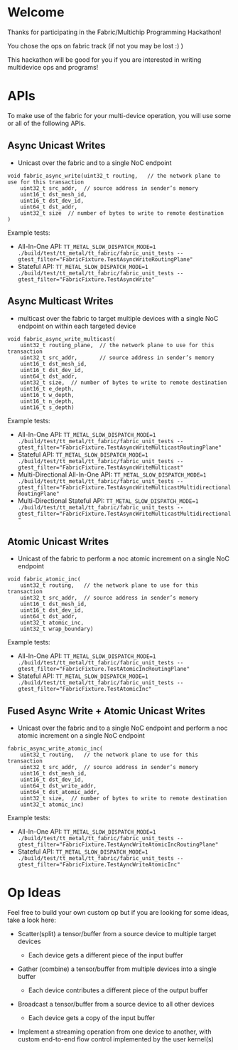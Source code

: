 # Welcome
Thanks for participating in the Fabric/Multichip Programming Hackathon!

You chose the ops on fabric track (if not you may be lost :) )

This hackathon will be good for you if you are interested in writing multidevice ops
and programs!


# APIs
To make use of the fabric for your multi-device operation, you will use some or all of
the following APIs.

## Async Unicast Writes
- Unicast over the fabric and to a single NoC endpoint
```
void fabric_async_write(uint32_t routing,   // the network plane to use for this transaction
    uint32_t src_addr,  // source address in sender’s memory
    uint16_t dst_mesh_id,
    uint16_t dst_dev_id,
    uint64_t dst_addr,
    uint32_t size  // number of bytes to write to remote destination
)
```
Example tests:
- All-In-One API: `TT_METAL_SLOW_DISPATCH_MODE=1 ./build/test/tt_metal/tt_fabric/fabric_unit_tests --gtest_filter="FabricFixture.TestAsyncWriteRoutingPlane"`
- Stateful API: `TT_METAL_SLOW_DISPATCH_MODE=1 ./build/test/tt_metal/tt_fabric/fabric_unit_tests --gtest_filter="FabricFixture.TestAsyncWrite"`

## Async Multicast Writes
- multicast over the fabric to target multiple devices with a single NoC endpoint on
  within each targeted device
```
void fabric_async_write_multicast(
    uint32_t routing_plane,  // the network plane to use for this transaction
    uint32_t src_addr,       // source address in sender’s memory
    uint16_t dst_mesh_id,
    uint16_t dst_dev_id,
    uint64_t dst_addr,
    uint32_t size,  // number of bytes to write to remote destination
    uint16_t e_depth,
    uint16_t w_depth,
    uint16_t n_depth,
    uint16_t s_depth)
```
Example tests:
- All-In-One API: `TT_METAL_SLOW_DISPATCH_MODE=1 ./build/test/tt_metal/tt_fabric/fabric_unit_tests --gtest_filter="FabricFixture.TestAsyncWriteMulticastRoutingPlane"`
- Stateful API: `TT_METAL_SLOW_DISPATCH_MODE=1 ./build/test/tt_metal/tt_fabric/fabric_unit_tests --gtest_filter="FabricFixture.TestAsyncWriteMulticast"`
- Multi-Directional All-In-One API: `TT_METAL_SLOW_DISPATCH_MODE=1 ./build/test/tt_metal/tt_fabric/fabric_unit_tests --gtest_filter="FabricFixture.TestAsyncWriteMulticastMultidirectionalRoutingPlane"`
- Multi-Directional Stateful API: `TT_METAL_SLOW_DISPATCH_MODE=1 ./build/test/tt_metal/tt_fabric/fabric_unit_tests --gtest_filter="FabricFixture.TestAsyncWriteMulticastMultidirectional"`

## Atomic Unicast Writes
- Unicast of the fabric to perform a noc atomic increment on a single NoC endpoint
```
void fabric_atomic_inc(
    uint32_t routing,   // the network plane to use for this transaction
    uint32_t src_addr,  // source address in sender’s memory
    uint16_t dst_mesh_id,
    uint16_t dst_dev_id,
    uint64_t dst_addr,
    uint32_t atomic_inc,
    uint32_t wrap_boundary)
```
Example tests:
- All-In-One API: `TT_METAL_SLOW_DISPATCH_MODE=1 ./build/test/tt_metal/tt_fabric/fabric_unit_tests --gtest_filter="FabricFixture.TestAtomicIncRoutingPlane"`
- Stateful API: `TT_METAL_SLOW_DISPATCH_MODE=1 ./build/test/tt_metal/tt_fabric/fabric_unit_tests --gtest_filter="FabricFixture.TestAtomicInc"`

## Fused Async Write + Atomic Unicast Writes
- Unicast over the fabric and to a single NoC endpoint and perform a noc atomic increment on a single NoC endpoint
```
fabric_async_write_atomic_inc(
    uint32_t routing,   // the network plane to use for this transaction
    uint32_t src_addr,  // source address in sender’s memory
    uint16_t dst_mesh_id,
    uint16_t dst_dev_id,
    uint64_t dst_write_addr,
    uint64_t dst_atomic_addr,
    uint32_t size,  // number of bytes to write to remote destination
    uint32_t atomic_inc)
```
Example tests:
- All-In-One API: `TT_METAL_SLOW_DISPATCH_MODE=1 ./build/test/tt_metal/tt_fabric/fabric_unit_tests --gtest_filter="FabricFixture.TestAyncWriteAtomicIncRoutingPlane"`
- Stateful API: `TT_METAL_SLOW_DISPATCH_MODE=1 ./build/test/tt_metal/tt_fabric/fabric_unit_tests --gtest_filter="FabricFixture.TestAyncWriteAtomicInc"`

# Op Ideas
Feel free to build your own custom op but if you are looking for some ideas, take a
look here:

- Scatter(split) a tensor/buffer from a source device to multiple target devices
  - Each device gets a different piece of the input buffer

- Gather (combine) a tensor/buffer from multiple devices into a single buffer
  - Each device contributes a different piece of the output buffer

- Broadcast a tensor/buffer from a source device to all other devices
  - Each device gets a copy of the input buffer

- Implement a streaming operation from one device to another, with custom end-to-end flow
  control implemented by the user kernel(s)
